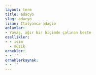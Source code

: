 ```yaml
---
layout: term
title: adacyo
slug: adacyo
lisan: İtalyanca adagio
anlamlar:
- Yavaş, ağır bir biçimde çalınan beste
ozellikler:
- - isim
  - müzik
ornekler:
- - ''
orneklerkaynak:
- - ''
---
```

